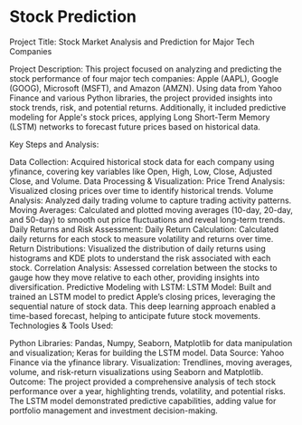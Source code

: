 # Stock Prediction

Project Title: Stock Market Analysis and Prediction for Major Tech Companies

Project Description:
This project focused on analyzing and predicting the stock performance of four major tech companies: Apple (AAPL), Google (GOOG), Microsoft (MSFT), and Amazon (AMZN). Using data from Yahoo Finance and various Python libraries, the project provided insights into stock trends, risk, and potential returns. Additionally, it included predictive modeling for Apple's stock prices, applying Long Short-Term Memory (LSTM) networks to forecast future prices based on historical data.

Key Steps and Analysis:

Data Collection: Acquired historical stock data for each company using yfinance, covering key variables like Open, High, Low, Close, Adjusted Close, and Volume.
Data Processing & Visualization:
Price Trend Analysis: Visualized closing prices over time to identify historical trends.
Volume Analysis: Analyzed daily trading volume to capture trading activity patterns.
Moving Averages: Calculated and plotted moving averages (10-day, 20-day, and 50-day) to smooth out price fluctuations and reveal long-term trends.
Daily Returns and Risk Assessment:
Daily Return Calculation: Calculated daily returns for each stock to measure volatility and returns over time.
Return Distributions: Visualized the distribution of daily returns using histograms and KDE plots to understand the risk associated with each stock.
Correlation Analysis: Assessed correlation between the stocks to gauge how they move relative to each other, providing insights into diversification.
Predictive Modeling with LSTM:
LSTM Model: Built and trained an LSTM model to predict Apple’s closing prices, leveraging the sequential nature of stock data. This deep learning approach enabled a time-based forecast, helping to anticipate future stock movements.
Technologies & Tools Used:

Python Libraries: Pandas, Numpy, Seaborn, Matplotlib for data manipulation and visualization; Keras for building the LSTM model.
Data Source: Yahoo Finance via the yfinance library.
Visualization: Trendlines, moving averages, volume, and risk-return visualizations using Seaborn and Matplotlib.
Outcome:
The project provided a comprehensive analysis of tech stock performance over a year, highlighting trends, volatility, and potential risks. The LSTM model demonstrated predictive capabilities, adding value for portfolio management and investment decision-making.
